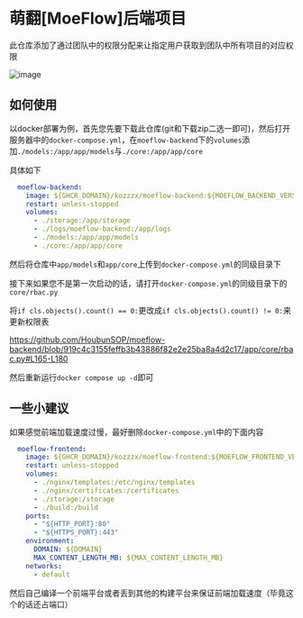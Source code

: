 # 萌翻[MoeFlow]后端项目

此仓库添加了通过团队中的权限分配来让指定用户获取到团队中所有项目的对应权限

![image](https://github.com/HoubunSOP/moeflow-backend/assets/69132853/66862e1b-c8d5-45d3-bf06-8ef6fe9f8d4f)

## 如何使用

以docker部署为例，首先您先要下载此仓库(git和下载zip二选一即可)，然后打开服务器中的`docker-compose.yml`，在`moeflow-backend`下的`volumes`添加`./models:/app/app/models`与`./core:/app/app/core`

具体如下

```yaml
  moeflow-backend:
    image: ${GHCR_DOMAIN}/kozzzx/moeflow-backend:${MOEFLOW_BACKEND_VERSION}
    restart: unless-stopped
    volumes:
      - ./storage:/app/storage
      - ./logs/moeflow-backend:/app/logs
      - ./models:/app/app/models
      - ./core:/app/app/core

```

然后将仓库中`app/models`和`app/core`上传到`docker-compose.yml`的同级目录下

接下来如果您不是第一次启动的话，请打开`docker-compose.yml`的同级目录下的`core/rbac.py`

将`if cls.objects().count() == 0:`更改成`if cls.objects().count() != 0:`来更新权限表

https://github.com/HoubunSOP/moeflow-backend/blob/919c4c3155feffb3b43886f82e2e25ba8a4d2c17/app/core/rbac.py#L165-L180

然后重新运行`docker compose up -d`即可

## 一些小建议

如果感觉前端加载速度过慢，最好删除`docker-compose.yml`中的下面内容

```yaml
  moeflow-frontend:
    image: ${GHCR_DOMAIN}/kozzzx/moeflow-frontend:${MOEFLOW_FRONTEND_VERSION}
    restart: unless-stopped
    volumes:
      - ./nginx/templates:/etc/nginx/templates
      - ./nginx/certificates:/certificates
      - ./storage:/storage
      - ./build:/build
    ports:
      - "${HTTP_PORT}:80"
      - "${HTTPS_PORT}:443"
    environment:
      DOMAIN: ${DOMAIN}
      MAX_CONTENT_LENGTH_MB: ${MAX_CONTENT_LENGTH_MB}
    networks:
      - default
```

然后自己编译一个前端平台或者丢到其他的构建平台来保证前端加载速度（毕竟这个的话还占端口）
